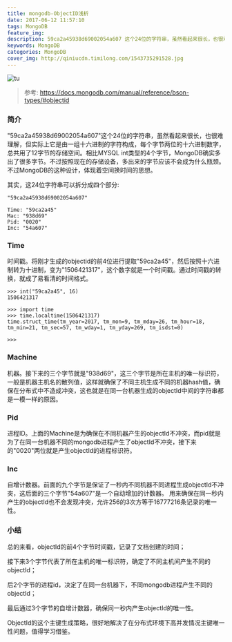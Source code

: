 ```yaml
---
title: mongodb-ObjectID浅析
date: 2017-06-12 11:57:10
tags: MongoDB
feature_img:
description: 59ca2a45938d69002054a607 这个24位的字符串，虽然看起来很长，也很难理解，但实际上它是由一组十六进制的字符构成，每个字节两位的十六进制数字，总共用了12字节的存储空间。相比MYSQL int类型的4个字节，MongoDB确实多出了很多字节。不过按照现在的存储设备，多出来的字节应该不会成为什么瓶颈。不过MongoDB的这种设计，体现着空间换时间的思想.
keywords: MongoDB
categories: MongoDB
cover_img: http://qiniucdn.timilong.com/1543735291528.jpg
---
```


![tu](http://qiniucdn.timilong.com/1543735291528.jpg)

> 参考: https://docs.mongodb.com/manual/reference/bson-types/#objectid

### 简介
"59ca2a45938d69002054a607"这个24位的字符串，虽然看起来很长，也很难理解，但实际上它是由一组十六进制的字符构成，每个字节两位的十六进制数字，总共用了12字节的存储空间。相比MYSQL int类型的4个字节，MongoDB确实多出了很多字节。不过按照现在的存储设备，多出来的字节应该不会成为什么瓶颈。不过MongoDB的这种设计，体现着空间换时间的思想。

其实，这24位字符串可以拆分成四个部分:
```
"59ca2a45938d69002054a607"

Time: "59ca2a45"
Mac: "938d69"
Pid: "0020"
Inc: "54a607"

```

### Time
时间戳。将刚才生成的objectid的前4位进行提取"59ca2a45"，然后按照十六进制转为十进制，变为"1506421317"，这个数字就是一个时间戳。通过时间戳的转换，就成了易看清的时间格式。
```
>>> int("59ca2a45", 16)
1506421317

>>> import time
>>> time.localtime(1506421317)
time.struct_time(tm_year=2017, tm_mon=9, tm_mday=26, tm_hour=18, tm_min=21, tm_sec=57, tm_wday=1, tm_yday=269, tm_isdst=0)

>>>
```

### Machine
机器。接下来的三个字节就是"938d69"，这三个字节是所在主机的唯一标识符，一般是机器主机名的散列值，这样就确保了不同主机生成不同的机器hash值，确保在分布式中不造成冲突，这也就是在同一台机器生成的objectId中间的字符串都是一模一样的原因。

### Pid
进程ID。上面的Machine是为确保在不同机器产生的objectId不冲突，而pid就是为了在同一台机器不同的mongodb进程产生了objectId不冲突，接下来的"0020"两位就是产生objectId的进程标识符。

### Inc
自增计数器。前面的九个字节是保证了一秒内不同机器不同进程生成objectId不冲突，这后面的三个字节"54a607"是一个自动增加的计数器。
用来确保在同一秒内产生的objectId也不会发现冲突，允许256的3次方等于16777216条记录的唯一性。

### 小结
总的来看，objectId的前4个字节时间戳，记录了文档创建的时间；

接下来3个字节代表了所在主机的唯一标识符，确定了不同主机间产生不同的objectId；

后2个字节的进程id，决定了在同一台机器下，不同mongodb进程产生不同的objectId；

最后通过3个字节的自增计数器，确保同一秒内产生objectId的唯一性。

ObjectId的这个主键生成策略，很好地解决了在分布式环境下高并发情况主键唯一性问题，值得学习借鉴。

